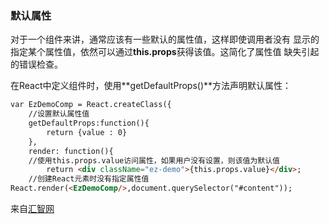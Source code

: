 ### 默认属性

对于一个组件来讲，通常应该有一些默认的属性值，这样即使调用者没有 显示的指定某个属性值，依然可以通过**this.props**获得该值。这简化了属性值 缺失引起的错误检查。

在React中定义组件时，使用**getDefaultProps()**方法声明默认属性：

```html
var EzDemoComp = React.createClass({    
	//设置默认属性值    
	getDefaultProps:function(){        
		return {value : 0}    
	},    
	render: function(){
	//使用this.props.value访问属性，如果用户没有设置，则该值为默认值 
		return <div className="ez-demo">{this.props.value}</div>;            	 }});
	//创建React元素时没有指定属性值
React.render(<EzDemoComp/>,document.querySelector("#content"));
```

来自[汇智网](http://www.hubwiz.com/class/552762019964049d1872fc88)